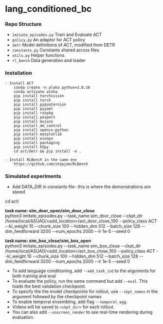 # lang_conditioned_bc

### Repo Structure
- ``imitate_episodes.py`` Train and Evaluate ACT
- ``policy.py`` An adaptor for ACT policy
- ``detr`` Model definitions of ACT, modified from DETR
- ``constants.py`` Constants shared across files
- ``utils.py`` Helper functions
- ``rl_bench`` Data generation and loader

### Installation

    - Install ACT
        conda create -n aloha python=3.8.10
        conda activate aloha
        pip install torchvision
        pip install torch
        pip install pyquaternion
        pip install pyyaml
        pip install rospkg
        pip install pexpect
        pip install mujoco
        pip install dm_control
        pip install opencv-python
        pip install matplotlib
        pip install einops
        pip install packaging
        pip install h5py
        cd act/detr && pip install -e .

    - Install RLBench in the same env
        https://github.com/stepjam/RLBench


### Simulated experiments

- Add DATA_DIR in constants file- this is where the demonstrations are stored
  
cd act/

**task name: sim_door_open/sim_door_close**  
python3  imitate_episodes.py --task_name sim_door_close --ckpt_dir /home/local/ASUAD/<add_location>/act_door_close_100 --policy_class ACT --kl_weight 10 --chunk_size 100 --hidden_dim 512 --batch_size 128 --dim_feedforward 3200 --num_epochs 2000  --lr 1e-5 --seed 0

**task name: sim_box_close/sim_box_open**   
python3  imitate_episodes.py --task_name sim_box_close --ckpt_dir /home/local/ASUAD/<add_location>/act_box_close_100 --policy_class ACT --kl_weight 10 --chunk_size 100 --hidden_dim 512 --batch_size 128 --dim_feedforward 3200 --num_epochs 2000  --lr 1e-5 --seed 0

- To add language conditioning, add ```--add_task_ind``` to the arguments for both training and eval
- To evaluate the policy, run the same command but add ``--eval``. This loads the best validation checkpoint.
- To specify the the model checkpoints for rollout, use ```--ckpt_names``` in the argument followed by the checkpoint names
- To enable temporal ensembling, add flag ``--temporal_agg``.
- Videos will be saved to ``<ckpt_dir>`` for each rollout.
- You can also add ``--onscreen_render`` to see real-time rendering during evaluation.